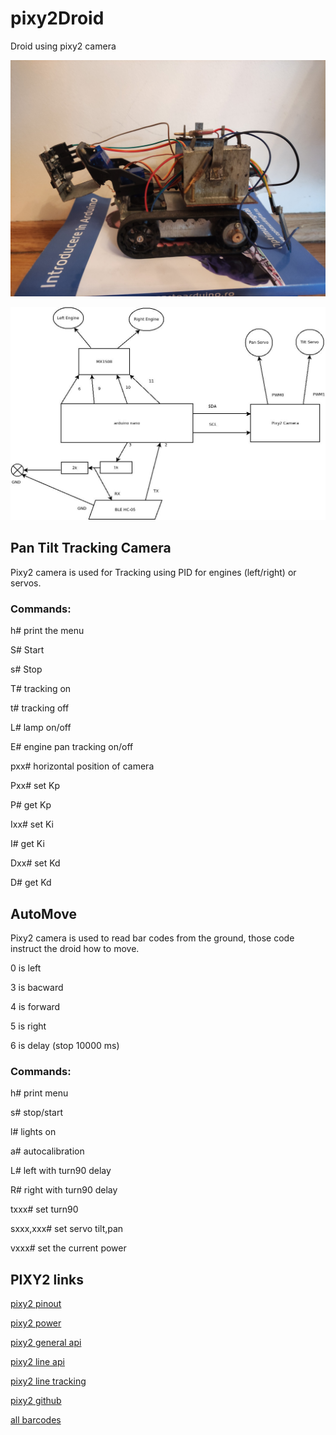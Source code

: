 # pixy2Droid

Droid using pixy2 camera

![droid](docs/pixy2_droid.jpg)

![Logical Connections](docs/logical_connections.jpeg)

## Pan Tilt Tracking Camera

Pixy2 camera is used for Tracking using PID for engines (left/right) or servos.

### Commands:

h# print the menu

S# Start

s# Stop

T# tracking on

t# tracking off

L# lamp on/off

E# engine pan tracking on/off

pxx# horizontal position of camera

Pxx# set Kp

P# get Kp

Ixx# set Ki

I# get Ki

Dxx# set Kd

D# get Kd

## AutoMove

Pixy2 camera is used to read bar codes from the ground, those code instruct the droid how to move.

0 is left

3 is bacward

4 is forward

5 is right

6 is delay (stop 10000 ms)

### Commands:

h# print menu

s# stop/start

l# lights on

a# autocalibration

L# left with turn90 delay

R# right with turn90 delay

txxx# set turn90

sxxx,xxx# set servo tilt,pan

vxxx# set the current power

## PIXY2 links

[pixy2 pinout](https://docs.pixycam.com/wiki/doku.php?id=wiki:v2:port_pinouts)

[pixy2 power](https://docs.pixycam.com/wiki/doku.php?id=wiki:v2:powering_pixy)

[pixy2 general api](https://docs.pixycam.com/wiki/doku.php?id=wiki:v2:general_api)

[pixy2 line api](https://docs.pixycam.com/wiki/doku.php?id=wiki:v2:line_api)

[pixy2 line tracking](https://docs.pixycam.com/wiki/doku.php?id=wiki:v2:line_tracking)

[pixy2 github](https://github.com/charmedlabs/pixy2)

[all barcodes](https://github.com/charmedlabs/pixy2/raw/master/documents/other/all_codes.pdf)

